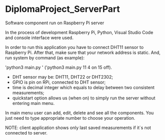 # DiplomaProject_ServerPart
Software component run on Raspberry Pi server

In the process of development Raspberry Pi, Python, Visual Studio Code and console interface were used.

In order to run this application you have to connect DHT11 sensor to Raspberry Pi. 
After that, make sure that your network address is static. And, run system by command (as example):

'python3 main.py <DHT sensor> <GPIO> <time> <quickstart>' ('python3 main.py 11 4 on 15 off).

- DHT sensor may be: DHT11, DHT22 or DHT2302;
- GPIO is pin on RPi, connected to DHT sensor;
- time is decimal integer which equals to delay between two consistent measurements;
- quickstart option allows us (when on) to simply run the server without entering main menu.

In main menu user can add, edit, delete and see all the components. You just need to type appropriate number to choose your operation.

NOTE: client application shows only last saved measurements if it`s not connected to server.
